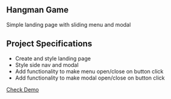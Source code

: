 ## Hangman Game

Simple landing page with sliding menu and modal

## Project Specifications

- Create and style landing page
- Style side nav and modal
- Add functionality to make menu open/close on button click
- Add functionality to make modal open/close on button click

[Check Demo](https://wwdbsh.github.io/vanilla-js-projects/hangman-game/)